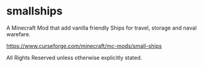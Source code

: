# smallships
A Minecraft Mod that add vanilla friendly Ships for travel, storage and naval warefare.

https://www.curseforge.com/minecraft/mc-mods/small-ships

All Rights Reserved unless otherwise explicitly stated.
